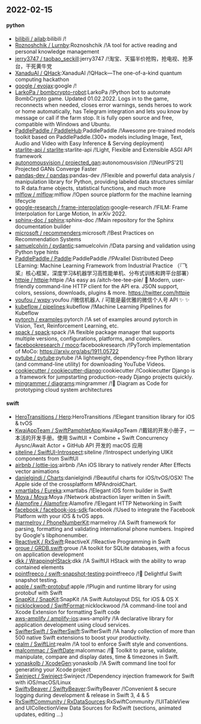 ## 2022-02-15

#### python
* [bilibili / ailab](https://github.com/bilibili/ailab):bilibili /!
* [Roznoshchik / Lurnby](https://github.com/Roznoshchik/Lurnby):Roznoshchik /!A tool for active reading and personal knowledge management
* [jerry3747 / taobao_seckill](https://github.com/jerry3747/taobao_seckill):jerry3747 /!淘宝、天猫半价抢购，抢电视、抢茅台，干死黄牛党
* [XanaduAI / QHack](https://github.com/XanaduAI/QHack):XanaduAI /!QHack—The one-of-a-kind quantum computing hackathon
* [google / evojax](https://github.com/google/evojax):google /!
* [LarkoPa / bombcrypto-robot](https://github.com/LarkoPa/bombcrypto-robot):LarkoPa /!Python bot to automate BombCrypto game. Updated 01.02.2022. Logs in to the game, reconnects when needed, closes error warnings, sends heroes to work or home automatically, has Telegram integration and lets you know by message or call if the farm stop. It is fully open source and free, compatible with Windows and Ubuntu.
* [PaddlePaddle / PaddleHub](https://github.com/PaddlePaddle/PaddleHub):PaddlePaddle /!Awesome pre-trained models toolkit based on PaddlePaddle.(300+ models including Image, Text, Audio and Video with Easy Inference & Serving deployment)
* [starlite-api / starlite](https://github.com/starlite-api/starlite):starlite-api /!Light, Flexible and Extensible ASGI API framework
* [autonomousvision / projected_gan](https://github.com/autonomousvision/projected_gan):autonomousvision /![NeurIPS'21] Projected GANs Converge Faster
* [pandas-dev / pandas](https://github.com/pandas-dev/pandas):pandas-dev /!Flexible and powerful data analysis / manipulation library for Python, providing labeled data structures similar to R data.frame objects, statistical functions, and much more
* [mlflow / mlflow](https://github.com/mlflow/mlflow):mlflow /!Open source platform for the machine learning lifecycle
* [google-research / frame-interpolation](https://github.com/google-research/frame-interpolation):google-research /!FILM: Frame Interpolation for Large Motion, In arXiv 2022.
* [sphinx-doc / sphinx](https://github.com/sphinx-doc/sphinx):sphinx-doc /!Main repository for the Sphinx documentation builder
* [microsoft / recommenders](https://github.com/microsoft/recommenders):microsoft /!Best Practices on Recommendation Systems
* [samuelcolvin / pydantic](https://github.com/samuelcolvin/pydantic):samuelcolvin /!Data parsing and validation using Python type hints
* [PaddlePaddle / Paddle](https://github.com/PaddlePaddle/Paddle):PaddlePaddle /!PArallel Distributed Deep LEarning: Machine Learning Framework from Industrial Practice （『飞桨』核心框架，深度学习&机器学习高性能单机、分布式训练和跨平台部署）
* [httpie / httpie](https://github.com/httpie/httpie):httpie /!As easy as /aitch-tee-tee-pie/
🥧
Modern, user-friendly command-line HTTP client for the API era. JSON support, colors, sessions, downloads, plugins & more. https://twitter.com/httpie
* [youfou / wxpy](https://github.com/youfou/wxpy):youfou /!微信机器人 / 可能是最优雅的微信个人号 API
✨
✨
* [kubeflow / pipelines](https://github.com/kubeflow/pipelines):kubeflow /!Machine Learning Pipelines for Kubeflow
* [pytorch / examples](https://github.com/pytorch/examples):pytorch /!A set of examples around pytorch in Vision, Text, Reinforcement Learning, etc.
* [spack / spack](https://github.com/spack/spack):spack /!A flexible package manager that supports multiple versions, configurations, platforms, and compilers.
* [facebookresearch / moco](https://github.com/facebookresearch/moco):facebookresearch /!PyTorch implementation of MoCo: https://arxiv.org/abs/1911.05722
* [pytube / pytube](https://github.com/pytube/pytube):pytube /!A lightweight, dependency-free Python library (and command-line utility) for downloading YouTube Videos.
* [cookiecutter / cookiecutter-django](https://github.com/cookiecutter/cookiecutter-django):cookiecutter /!Cookiecutter Django is a framework for jumpstarting production-ready Django projects quickly.
* [mingrammer / diagrams](https://github.com/mingrammer/diagrams):mingrammer /!🎨
Diagram as Code for prototyping cloud system architectures

#### swift
* [HeroTransitions / Hero](https://github.com/HeroTransitions/Hero):HeroTransitions /!Elegant transition library for iOS & tvOS
* [KwaiAppTeam / SwiftPamphletApp](https://github.com/KwaiAppTeam/SwiftPamphletApp):KwaiAppTeam /!戴铭的开发小册子，一本活的开发手册。使用 SwiftUI + Combine + Swift Concurrency Aysnc/Await Actor + GitHub API 开发的 macOS 应用
* [siteline / SwiftUI-Introspect](https://github.com/siteline/SwiftUI-Introspect):siteline /!Introspect underlying UIKit components from SwiftUI
* [airbnb / lottie-ios](https://github.com/airbnb/lottie-ios):airbnb /!An iOS library to natively render After Effects vector animations
* [danielgindi / Charts](https://github.com/danielgindi/Charts):danielgindi /!Beautiful charts for iOS/tvOS/OSX! The Apple side of the crossplatform MPAndroidChart.
* [xmartlabs / Eureka](https://github.com/xmartlabs/Eureka):xmartlabs /!Elegant iOS form builder in Swift
* [Moya / Moya](https://github.com/Moya/Moya):Moya /!Network abstraction layer written in Swift.
* [Alamofire / Alamofire](https://github.com/Alamofire/Alamofire):Alamofire /!Elegant HTTP Networking in Swift
* [facebook / facebook-ios-sdk](https://github.com/facebook/facebook-ios-sdk):facebook /!Used to integrate the Facebook Platform with your iOS & tvOS apps.
* [marmelroy / PhoneNumberKit](https://github.com/marmelroy/PhoneNumberKit):marmelroy /!A Swift framework for parsing, formatting and validating international phone numbers. Inspired by Google's libphonenumber.
* [ReactiveX / RxSwift](https://github.com/ReactiveX/RxSwift):ReactiveX /!Reactive Programming in Swift
* [groue / GRDB.swift](https://github.com/groue/GRDB.swift):groue /!A toolkit for SQLite databases, with a focus on application development
* [dkk / WrappingHStack](https://github.com/dkk/WrappingHStack):dkk /!A SwiftUI HStack with the ability to wrap contained elements
* [pointfreeco / swift-snapshot-testing](https://github.com/pointfreeco/swift-snapshot-testing):pointfreeco /!📸
Delightful Swift snapshot testing.
* [apple / swift-protobuf](https://github.com/apple/swift-protobuf):apple /!Plugin and runtime library for using protobuf with Swift
* [SnapKit / SnapKit](https://github.com/SnapKit/SnapKit):SnapKit /!A Swift Autolayout DSL for iOS & OS X
* [nicklockwood / SwiftFormat](https://github.com/nicklockwood/SwiftFormat):nicklockwood /!A command-line tool and Xcode Extension for formatting Swift code
* [aws-amplify / amplify-ios](https://github.com/aws-amplify/amplify-ios):aws-amplify /!A declarative library for application development using cloud services.
* [SwifterSwift / SwifterSwift](https://github.com/SwifterSwift/SwifterSwift):SwifterSwift /!A handy collection of more than 500 native Swift extensions to boost your productivity.
* [realm / SwiftLint](https://github.com/realm/SwiftLint):realm /!A tool to enforce Swift style and conventions.
* [malcommac / SwiftDate](https://github.com/malcommac/SwiftDate):malcommac /!🐔
Toolkit to parse, validate, manipulate, compare and display dates, time & timezones in Swift.
* [yonaskolb / XcodeGen](https://github.com/yonaskolb/XcodeGen):yonaskolb /!A Swift command line tool for generating your Xcode project
* [Swinject / Swinject](https://github.com/Swinject/Swinject):Swinject /!Dependency injection framework for Swift with iOS/macOS/Linux
* [SwiftyBeaver / SwiftyBeaver](https://github.com/SwiftyBeaver/SwiftyBeaver):SwiftyBeaver /!Convenient & secure logging during development & release in Swift 3, 4 & 5
* [RxSwiftCommunity / RxDataSources](https://github.com/RxSwiftCommunity/RxDataSources):RxSwiftCommunity /!UITableView and UICollectionView Data Sources for RxSwift (sections, animated updates, editing ...)
